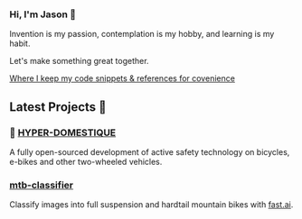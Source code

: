 ### Hi, I'm Jason 👋

Invention is my passion, contemplation is my hobby, and learning is my habit.

Let's make something great together.

[Where I keep my code snippets & references for covenience](https://tensorturtle.github.io/)

## Latest Projects 🎨

### 🚴‍ [HYPER-DOMESTIQUE](https://github.com/tensorturtle/hyper-domestique)

A fully open-sourced development of active safety technology on bicycles, e-bikes and other two-wheeled vehicles. 

### [mtb-classifier](https://github.com/tensorturtle/mtb-classifier)

Classify images into full suspension and hardtail mountain bikes with [fast.ai](https://github.com/fastai/fastai).


<!--
**neuroquantifier/neuroquantifier** is a ✨ _special_ ✨ repository because its `README.md` (this file) appears on your GitHub profile.

Here are some ideas to get you started:

- 🔭 I’m currently working on ...
- 🌱 I’m currently learning ...
- 👯 I’m looking to collaborate on ...
- 🤔 I’m looking for help with ...
- 💬 Ask me about ...
- 📫 How to reach me: ...
- 😄 Pronouns: ...
- ⚡ Fun fact: ...
-->
